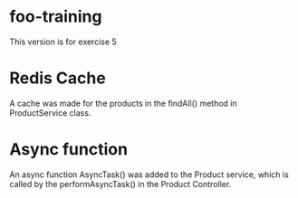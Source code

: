 # foo-training
This version is for exercise 5

# Redis Cache 
A cache was made for the products in the findAll() method in ProductService class.

# Async function
An async function AsyncTask() was added to the Product service, which is called by the performAsyncTask() in the Product Controller. 